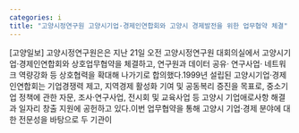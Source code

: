 ```yaml
---
categories: i
title: "고양시정연구원 고양시기업·경제인연합회와 고양시 경제발전을 위한 업무협약 체결"
---
```

[고양일보] 고양시정연구원은은 지난 21일 오전 고양시정연구원 대회의실에서 고양시기업·경제인연합회와 상호업무협약을 체결하고, 연구원과 데이터 공유· 연구사업· 네트워크 역량강화 등 상호협력을 확대해 나가기로 합의했다.1999년 설립된 고양시기업·경제인연합회는 기업경쟁력 제고, 지역경제 활성화 기여 및 공동복리 증진을 목표로, 중소기업 정책에 관한 자문, 조사·연구사업, 전시회 및 교육사업 등 고양시 기업애로사항 해결과 일자리 창출 지원에 공헌하고 있다.이번 업무협약을 통해 고양시 기업·경제 분야에 대한 전문성을 바탕으로 두 기관이